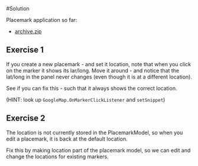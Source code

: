 #Solution

Placemark application so far:

- [archive.zip](archives/archive.zip)


## Exercise 1

If you create a new placemark - and set it location, note that when you click on the marker it shows its lar/long. Move it around - and notice that the lat/long in the panel never changes (even though it is at a different location).

See if you can fix this - such that it always shows the correct location.

(HINT: look up `GoogleMap.OnMarkerClickListener` and `setSnippet`)


## Exercise 2

The location is not currently stored in the PlacemarkModel, so when you edit a placemark, it is back at the default location.

Fix this by making location part of the placemark model, so we can edit and change the locations for existing markers.